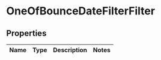 # OneOfBounceDateFilterFilter

## Properties
Name | Type | Description | Notes
------------ | ------------- | ------------- | -------------
